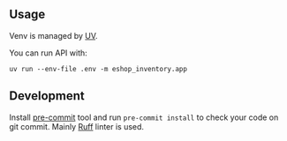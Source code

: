 ## Usage

Venv is managed by [UV](https://docs.astral.sh/uv/).

You can run API with: 

`uv run --env-file .env -m eshop_inventory.app`

## Development

Install [pre-commit](https://pre-commit.com/) tool and run `pre-commit install` to check your code on git commit.
Mainly [Ruff](https://docs.astral.sh/ruff/) linter is used.
